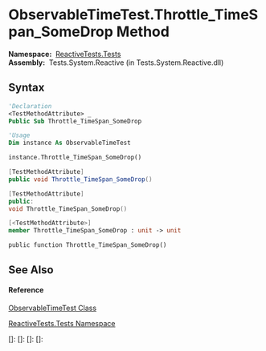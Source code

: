 # ObservableTimeTest.Throttle\_TimeSpan\_SomeDrop Method

**Namespace:**  [ReactiveTests.Tests](ReactiveTests.Tests\ReactiveTests.Tests.md)  
**Assembly:**  Tests.System.Reactive (in Tests.System.Reactive.dll)

## Syntax

```vb
'Declaration
<TestMethodAttribute> _
Public Sub Throttle_TimeSpan_SomeDrop
```

```vb
'Usage
Dim instance As ObservableTimeTest

instance.Throttle_TimeSpan_SomeDrop()
```

```csharp
[TestMethodAttribute]
public void Throttle_TimeSpan_SomeDrop()
```

```c++
[TestMethodAttribute]
public:
void Throttle_TimeSpan_SomeDrop()
```

```fsharp
[<TestMethodAttribute>]
member Throttle_TimeSpan_SomeDrop : unit -> unit 
```

```jscript
public function Throttle_TimeSpan_SomeDrop()
```

## See Also

#### Reference

[ObservableTimeTest Class](ObservableTimeTest\ObservableTimeTest.md)

[ReactiveTests.Tests Namespace](ReactiveTests.Tests\ReactiveTests.Tests.md)

[]: 
[]: 
[]: 
[]: 